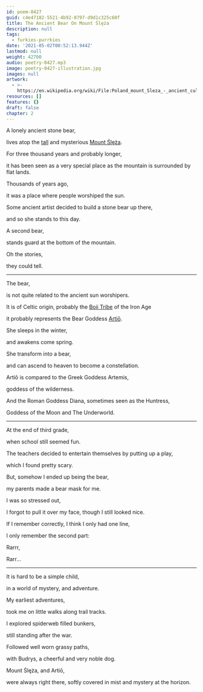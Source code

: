 ```yaml
---
id: poem-0427
guid: c4e47182-5521-4b92-8797-d9d1c325c60f
title: The Ancient Bear On Mount Ślęża
description: null
tags:
  - furkies-purrkies
date: '2021-05-02T00:52:13.944Z'
lastmod: null
weight: 42700
audio: poetry-0427.mp3
image: poetry-0427-illustration.jpg
images: null
artwork:
  - >-
    https://en.wikipedia.org/wiki/File:Poland_mount_Sleza_-_ancient_cult_figure.jpg
resources: []
features: {}
draft: false
chapter: 2
---
```


A lonely ancient stone bear,

lives atop the [tall](https://en.wikipedia.org/wiki/File:Dom_Turysty_na_%C5%9Al%C4%99%C5%BCy_-_3.jpg) and mysterious [Mount Ślęża](https://en.wikipedia.org/wiki/%C5%9Al%C4%99%C5%BCa).

For three thousand years and probably longer,

it has been seen as a very special place as the mountain is surrounded by flat lands.

Thousands of years ago,

it was a place where people worshiped the sun.

Some ancient artist decided to build a stone bear up there,

and so she stands to this day.

A second bear,

stands guard at the bottom of the mountain.

Oh the stories,

they could tell.

---

The bear,

is not quite related to the ancient sun worshipers.

It is of Celtic origin, probably the [Boii Tribe](https://en.wikipedia.org/wiki/Boii) of the Iron Age

it probably represents the Bear Goddess [Artiō](https://en.wikipedia.org/wiki/Artio).

She sleeps in the winter,

and awakens come spring.

She transform into a bear,

and can ascend to heaven to become a constellation.

Artiō is compared to the Greek Goddess Artemis,

goddess of the wilderness.

And the Roman Goddess Diana, sometimes seen as the Huntress,

Goddess of the Moon and The Underworld.

---

At the end of third grade,

when school still seemed fun.

The teachers decided to entertain themselves by putting up a play,

which I found pretty scary.

But, somehow I ended up being the bear,

my parents made a bear mask for me.

I was so stressed out,

I forgot to pull it over my face, though I still looked nice.

If I remember correctly, I think I only had one line,

I only remember the second part:

Rarrr,

Rarr...

---

It is hard to be a simple child,

in a world of mystery, and adventure.

My earliest adventures,

took me on little walks along trail tracks.

I explored spiderweb filled bunkers,

still standing after the war.

Followed well worn grassy paths,

with Budrys, a cheerful and very noble dog.

Mount Ślęża, and Artiō,

were always right there, softly covered in mist and mystery at the horizon.
